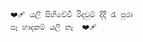 ```❤‍🩹 යලි සිහිවේවී රිදවුම් දිදී රෑ පුරා                                              පෑ හාදකම් යලි නෑ  ❤‍🩹```

